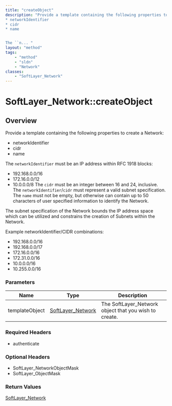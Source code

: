 ```yaml
---
title: "createObject"
description: "Provide a template containing the following properties to create a Network: 
* networkIdentifier
* cidr
* name


The ``n... "
layout: "method"
tags:
    - "method"
    - "sldn"
    - "Network"
classes:
    - "SoftLayer_Network"
---
```

# SoftLayer_Network::createObject
## Overview 
Provide a template containing the following properties to create a Network: 
* networkIdentifier
* cidr
* name


The ``networkIdentifier`` must be an IP address within RFC 1918 blocks: 
* 192.168.0.0/16
* 172.16.0.0/12
* 10.0.0.0/8
The ``cidr`` must be an integer between 16 and 24, inclusive. The ``networkIdentifier``/``cidr`` must represent a valid subnet specification. The ``name`` must not be empty, but otherwise can contain up to 50 characters of user specified information to identify the Network. 

The subnet specification of the Network bounds the IP address space which can be utilized and constrains the creation of Subnets within the Network. 

Example networkIdentifier/CIDR combinations: 
* 192.168.0.0/16
* 192.168.0.0/17
* 172.16.0.0/16
* 172.31.0.0/16
* 10.0.0.0/16
* 10.255.0.0/16

### Parameters 
|Name | Type | Description |
| --- | --- | --- |
|templateObject| <a href='/reference/datatypes/SoftLayer_Network'>SoftLayer_Network </a>| The SoftLayer_Network object that you wish to create.|


### Required Headers
* authenticate

### Optional Headers
* SoftLayer_NetworkObjectMask
* SoftLayer_ObjectMask

### Return Values
<a href='/reference/datatypes/SoftLayer_Network'>SoftLayer_Network </a>

